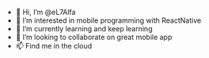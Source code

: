 - 👋 Hi, I’m @eL7Alfa
- 👀 I’m interested in mobile programming with ReactNative
- 🌱 I’m currently learning and keep learning
- 💞️ I’m looking to collaborate on great mobile app
- 📫 Find me in the cloud
